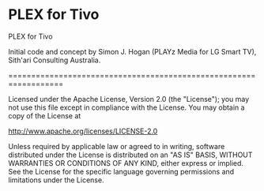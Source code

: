 PLEX for Tivo
==================================================================
PLEX for Tivo

Initial code and concept by Simon J. Hogan (PLAYz Media for LG Smart TV), Sith'ari Consulting Australia.

==================================================================

Licensed under the Apache License, Version 2.0 (the "License"); you may not use this file except in compliance with the License. You may obtain a copy of the License at

http://www.apache.org/licenses/LICENSE-2.0

Unless required by applicable law or agreed to in writing, software distributed under the License is distributed on an "AS IS" BASIS, WITHOUT WARRANTIES OR CONDITIONS OF ANY KIND, either express or implied. See the License for the specific language governing permissions and limitations under the License.



